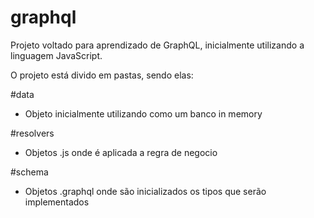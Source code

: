 # graphql

Projeto voltado para aprendizado de GraphQL, inicialmente utilizando a linguagem JavaScript.

O projeto está divido em pastas, sendo elas:

#data
  - Objeto inicialmente utilizando como um banco in memory

#resolvers 
  - Objetos .js onde é aplicada a regra de negocio
 
#schema
  - Objetos .graphql onde são inicializados os tipos que serão implementados
